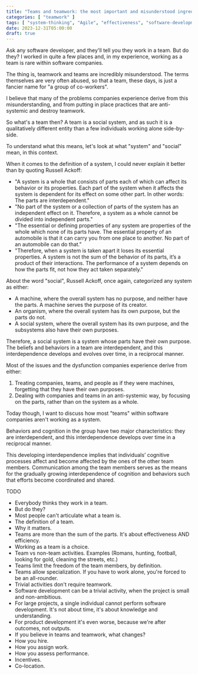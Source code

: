 ```yaml
---
title: "Teams and teamwork: the most important and misunderstood ingredient in any company"
categories: [ "teamwork" ]
tags: [ "system-thinking", "Agile", "effectiveness", "software-development", "team" ]
date: 2023-12-31T05:00:00
draft: true
---
```


Ask any software developer, and they'll tell you they work in a team. But do they? I worked in quite a few places and, in my experience, working as a team is rare within software companies.

The thing is, teamwork and teams are incredibly misunderstood. The terms themselves are very often abused, so that a team, these days, is just a fancier name for "a group of co-workers".

I believe that many of the problems companies experience derive from this misunderstanding, and from putting in place practices that are anti-systemic and destroy teamwork.

So what's a team then? A team is a social system, and as such it is a qualitatively different entity than a few individuals working alone side-by-side.

To understand what this means, let's look at what "system" and "social" mean, in this context.

When it comes to the definition of a system, I could never explain it better than by quoting Russell Ackoff:

- "A system is a whole that consists of parts each of which can affect its behavior or its properties. Each part of the system when it affects the system is dependent for its effect on some other part. In other words: The parts are interdependent."
- "No part of the system or a collection of parts of the system has an independent effect on it. Therefore, a system as a whole cannot be divided into independent parts."
- "The essential or defining properties of any system are properties of the whole which none of its parts have. The essential property of an automobile is that it can carry you from one place to another. No part of an automobile can do that."
- "Therefore, when a system is taken apart it loses its essential properties. A system is not the sum of the behavior of its parts, it’s a product of their interactions. The performance of a system depends on how the parts fit, not how they act taken separately."

About the word "social", Russell Ackoff, once again, categorized any system as either:

- A machine, where the overall system has no purpose, and neither have the parts. A machine serves the purpose of its creator.
- An organism, where the overall system has its own purpose, but the parts do not.
- A social system, where the overall system has its own purpose, and the subsystems also have their own purposes.

Therefore, a social system is a system whose parts have their own purpose. The beliefs and behaviors in a team are interdependent, and this interdependence develops and evolves over time, in a reciprocal manner. 

Most of the issues and the dysfunction companies experience derive from either:

1. Treating companies, teams, and people as if they were machines, forgetting that they have their own purposes.
2. Dealing with companies and teams in an anti-systemic way, by focusing on the parts, rather than on the system as a whole.

Today though, I want to discuss how most "teams" within software companies aren't working as a system.

[//]: # (TODO)


Behaviors and cognition in the group have two major characteristics: they are interdependent, and this interdependence develops over time in a reciprocal manner.

This developing interdependence implies that individuals’ cognitive processes affect and become affected by the ones of the other team members. Communication among the team members serves as the means for the gradually growing interdependence of cognition and behaviors such that efforts become coordinated and shared.

TODO

- Everybody thinks they work in a team.
- But do they?
- Most people can't articulate what a team is.
- The definition of a team.
- Why it matters.
- Teams are more than the sum of the parts. It's about effectiveness AND efficiency.
- Working as a team is a choice.
- Team vs non-team activities. Examples (Romans, hunting, football, looking for gold, cleaning the streets, etc.)
- Teams limit the freedom of the team members, by definition.
- Teams allow specialization. If you have to work alone, you're forced to be an all-rounder.
- Trivial activities don't require teamwork.
- Software development can be a trivial activity, when the project is small and non-ambitious.
- For large projects, a single individual cannot perform software development. It's not about time, it's about knowledge and understanding.
- For product development it's even worse, because we're after outcomes, not outputs.
- If you believe in teams and teamwork, what changes?
- How you hire.
- How you assign work.
- How you assess performance.
- Incentives.
- Co-location.